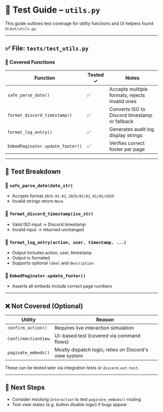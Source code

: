 # 🧪 Test Guide – `utils.py`

This guide outlines test coverage for utility functions and UI helpers found in `bot/utils.py`.

---

## ✅ File: `tests/test_utils.py`

### 🔹 Covered Functions

| Function                         | Tested ✓ | Notes                                          |
|----------------------------------|----------|------------------------------------------------|
| `safe_parse_date()`              | ✅       | Accepts multiple formats, rejects invalid ones |
| `format_discord_timestamp()`     | ✅       | Converts ISO to Discord timestamp or fallback  |
| `format_log_entry()`             | ✅       | Generates audit log display strings            |
| `EmbedPaginator.update_footer()` | ✅       | Verifies correct footer per page               |

---

## 🧪 Test Breakdown

### 🔹 `safe_parse_date(date_str)`
- Accepts format `2025-01-01`, `2025/01/01`, `01/01/2025` 
- Invalid strings return `None`

### 🔹 `format_discord_timestamp(iso_str)`
- Valid ISO input → Discord timestamp
- Invalid input → returned unchanged

### 🔹 `format_log_entry(action, user, timestamp, ...)`
- Output includes action, user, timestamp
- Output is formated
- Supports optional `label` and `description`

### 🔹 `EmbedPaginator.update_footer()`
- Asserts all embeds include correct page numbers

---

## ❌ Not Covered (Optional)

| Utility               | Reason |
|-----------------------|--------|
| `confirm_action()`    | Requires live interaction simulation |
| `ConfirmActionView`   | UI-based test (covered via command flows) |
| `paginate_embeds()`   | Mostly dispatch logic; relies on Discord's view system |

These can be tested later via integration tests or `discord.ext.test`.

---

## 🔧 Next Steps

- Consider mocking `Interaction` to test `paginate_embeds()` routing
- Test view states (e.g. button disable logic) if bugs appear
